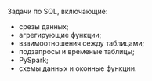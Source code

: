 Задачи по SQL, включающие:
* срезы данных;
* агрегирующие функции;
* взаимоотношения сежду таблицами;
* подзапросы и временые таблицы;
* PySpark;
* схемы данных и оконные функции. 